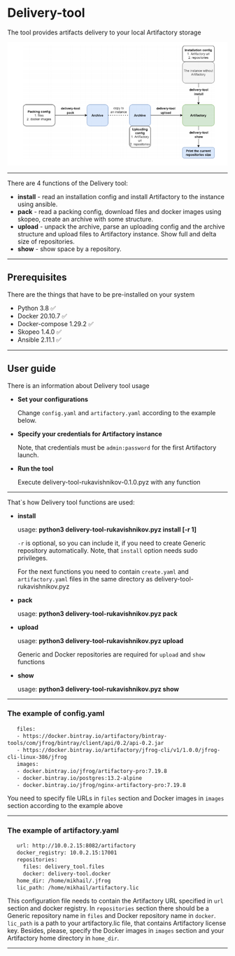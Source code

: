 # Delivery-tool

The tool provides artifacts delivery to your local Artifactory storage

![](https://raw.githubusercontent.com/rukavishnikovmihail00/testGit/newbranch/delivery_tool.png "Delivery tool")
_______________________________________________________________________________________________________________________

There are 4 functions of the Delivery tool:
- __install__ - read an installation config and install Artifactory to the instance using ansible.
- __pack__   - read a packing config, download files and docker images using skopeo, create an archive with some structure.
- __upload__ - unpack the archive, parse an uploading config and the archive structure and upload files to Artifactory instance. Show full and delta size of
repositories.
- __show__   - show space by a repository.
_______________________________________________________________________________________________________________________

## Prerequisites
There are the things that have to be pre-installed on your system

- Python 3.8     :white_check_mark:
- Docker 20.10.7 :white_check_mark:
- Docker-compose 1.29.2 :white_check_mark:
- Skopeo 1.4.0 :white_check_mark:
- Ansible 2.11.1 :white_check_mark:
________________________________________________________________________________________________________________________

## User guide
There is an information about Delivery tool usage

- __Set your configurations__

    Change `config.yaml` and `artifactory.yaml` according to the example below.

- __Specify your credentials for Artifactory instance__

    Note, that credentials must be `admin:password` for the first Artifactory launch.

- __Run the tool__
	
    Execute delivery-tool-rukavishnikov-0.1.0.pyz with any function

________________________________________________________________________________________________________________________

That`s how Delivery tool functions are used:

- __install__ 

    usage: **python3 delivery-tool-rukavishnikov.pyz install [-r 1]**
	
    `-r` is optional, so you can include it, if you need to create Generic repository automatically.
    Note,  that `install` option needs sudo privileges.


    For the next functions you need to contain `create.yaml` and `artifactory.yaml` files in the same directory as delivery-tool-rukavishnikov.pyz 

- __pack__

    usage: **python3 delivery-tool-rukavishnikov.pyz pack**

- __upload__

    usage: **python3 delivery-tool-rukavishnikov.pyz upload**

    Generic and Docker repositories are required for `upload` and `show` functions

- __show__

    usage: **python3 delivery-tool-rukavishnikov.pyz show**
________________________________________________________________________________________________________________________

### The example of config.yaml

```
   files:
   - https://docker.bintray.io/artifactory/bintray-tools/com/jfrog/bintray/client/api/0.2/api-0.2.jar
   - https://docker.bintray.io/artifactory/jfrog-cli/v1/1.0.0/jfrog-cli-linux-386/jfrog
   images:
   - docker.bintray.io/jfrog/artifactory-pro:7.19.8
   - docker.bintray.io/postgres:13.2-alpine
   - docker.bintray.io/jfrog/nginx-artifactory-pro:7.19.8
```

You need to specify file URLs in `files` section and Docker images in `images` section according to the example above
_________________________________________________________________________________________________________________________
### The example of artifactory.yaml

```
   url: http://10.0.2.15:8082/artifactory
   docker_registry: 10.0.2.15:17001
   repositories:
     files: delivery_tool.files
     docker: delivery-tool.docker
   home_dir: /home/mikhail/.jfrog
   lic_path: /home/mikhail/artifactory.lic
```

This configuration file needs to contain the Artifactory URL specified in `url` section and docker registry.
In `repositories` section there should be a Generic repository name in `files` and Docker repository name in `docker`.
`lic_path` is a path to your artifactory.lic file, that contains Artifactory license key.
Besides, please, specify the Docker images in `images` section and your Artifactory home directory in `home_dir`.
_________________________________________________________________________________________________________________________





   

